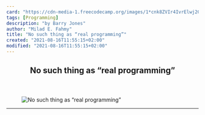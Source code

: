 ```yaml
---
card: "https://cdn-media-1.freecodecamp.org/images/1*cnk8ZVIr4IvrElwj2GBGaA.jpeg"
tags: [Programming]
description: "by Barry Jones"
author: "Milad E. Fahmy"
title: "No such thing as “real programming”"
created: "2021-08-16T11:55:15+02:00"
modified: "2021-08-16T11:55:15+02:00"
---
```

<div class="site-wrapper">
<main id="site-main" class="site-main outer">
<div class="inner">
<article class="post-full post tag-programming tag-web-development tag-books tag-learning-to-code tag-technology ">
<header class="post-full-header">
<h1 class="post-full-title">No such thing as “real programming”</h1>
</header>
<figure class="post-full-image">
<picture>
<source media="(max-width: 700px)" sizes="1px" srcset="data:image/gif;base64,R0lGODlhAQABAIAAAAAAAP///yH5BAEAAAAALAAAAAABAAEAAAIBRAA7 1w">
<source media="(min-width: 701px)" sizes="(max-width: 800px) 400px,
(max-width: 1170px) 700px,
1400px" srcset="https://cdn-media-1.freecodecamp.org/images/1*cnk8ZVIr4IvrElwj2GBGaA.jpeg 300w,
https://cdn-media-1.freecodecamp.org/images/1*cnk8ZVIr4IvrElwj2GBGaA.jpeg 600w,
https://cdn-media-1.freecodecamp.org/images/1*cnk8ZVIr4IvrElwj2GBGaA.jpeg 1000w,
https://cdn-media-1.freecodecamp.org/images/1*cnk8ZVIr4IvrElwj2GBGaA.jpeg 2000w">
<img onerror="this.style.display='none'" src="https://cdn-media-1.freecodecamp.org/images/1*cnk8ZVIr4IvrElwj2GBGaA.jpeg" alt="No such thing as “real programming”">
</picture>
</figure>
<section class="post-full-content">
<div class="post-content medium-migrated-article">
</div>
<hr>
</section>
</article>
</div>
</main>
</div>
<!-- Google Tag Manager (noscript) -->
<!-- End Google Tag Manager (noscript) -->
